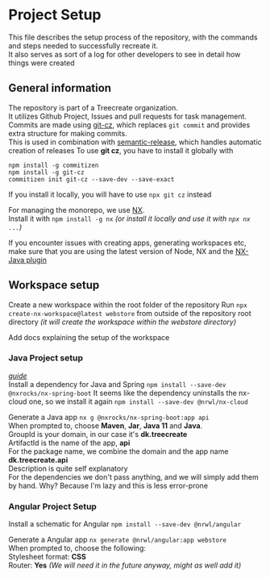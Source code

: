# Project Setup

This file describes the setup process of the repository, with the commands and steps needed to successfully recreate it.\
It also serves as sort of a log for other developers to see in detail how things were created

## General information

The repository is part of a Treecreate organization.\
It utilizes Github Project, Issues and pull requests for task management.\
Commits are made using [git-cz](https://github.com/streamich/git-cz), which replaces `git commit` and provides extra structure for making commits.\
This is used in combination with [semantic-release](https://github.com/semantic-release/semantic-release), which handles automatic creation of releases
To use **git cz**, you have to install it globally with

```shell
npm install -g commitizen
npm install -g git-cz
commitizen init git-cz --save-dev --save-exact
```

If you install it locally, you will have to use `npx git cz` instead

For managing the monorepo, we use [NX](https://github.com/nrwl/nx).\
Install it with `npm install -g nx` _(or install it locally and use it with `npx nx ...`)_

If you encounter issues with creating apps, generating workspaces etc, make sure that you are using the latest version of Node, NX and the [NX-Java plugin](https://github.com/tinesoft/nxrocks/releases)

## Workspace setup

Create a new workspace within the root folder of the repository
Run `npx create-nx-workspace@latest webstore` from outside of the repository root directory _(it will create the workspace within the webstore directory)_

Add docs explaining the setup of the workspace

### Java Project setup

_[guide](https://www.linkedin.com/pulse/integrating-spring-boot-application-inside-nx-workspace-tine-kondo/)_ \
Install a dependency for Java and Spring
`npm install --save-dev @nxrocks/nx-spring-boot`
It seems like the dependency uninstalls the nx-cloud one, so we install it again
`npm install --save-dev @nrwl/nx-cloud`

Generate a Java app
`nx g @nxrocks/nx-spring-boot:app api` \
When prompted to, choose **Maven**, **Jar**, **Java 11** and **Java**. \
GroupId is your domain, in our case it's **dk.treecreate** \
ArtifactId is the name of the app, **api** \
For the package name, we combine the domain and the app name **dk.treecreate.api** \
Description is quite self explanatory \
For the dependencies we don't pass anything, and we will simply add them by hand. Why? Because I'm lazy and this is less error-prone

### Angular Project Setup

Install a schematic for Angular `npm install --save-dev @nrwl/angular`

Generate a Angular app `nx generate @nrwl/angular:app webstore` \
When prompted to, choose the following: \
Stylesheet format: **CSS** \
Router: **Yes** _(We will need it in the future anyway, might as well add it)_
